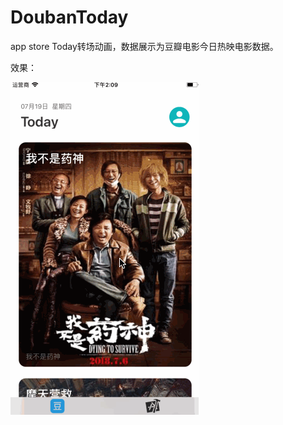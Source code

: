 # DoubanToday
app store Today转场动画，数据展示为豆瓣电影今日热映电影数据。





效果：

![img](https://github.com/Dtheme/DoubanToday-master/blob/master/gif/animation.gif)









